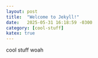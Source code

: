 ```yaml
---
layout: post
title:  "Welcome to Jekyll!"
date:   2025-05-31 16:18:59 -0300
category: [cool-stuff]
katex: true
---
```


cool stuff woah